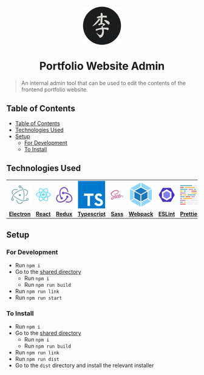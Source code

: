 <p align="center">
    <img align="center" alt="logo" src="./readme-assets/icon-rounded.png" height=100px width=100px/>
    <h1 align="center"> Portfolio Website Admin </h1>
</p>

> An internal admin tool that can be used to edit the contents of the frontend portfolio website.

## Table of Contents

- [Table of Contents](#table-of-contents)
- [Technologies Used](#technologies-used)
- [Setup](#setup)
  - [For Development](#for-development)
  - [To Install](#to-install)

## Technologies Used

<table>
<tbody>
    <tr align="center">
        <td align="center" width="12%">
            <a href="https://www.electronjs.org/">
                <img
                    src="./readme-assets/electron-square-icon.svg"
                    width="100%"
                    align="center"
                />
            </a>
        </td>
        <td align="center" width="12%">
            <a href="https://react.dev/">
                <img
                    src="./readme-assets/react-square-icon.svg"
                    width="100%"
                    align="center"
                />
            </a>
        </td>
        <td align="center" width="12%">
            <a href="https://redux.js.org/">
                <img
                    src="./readme-assets/redux-square-icon.svg"
                    width="100%"
                    align="center"
                />
            </a>
        </td>
        <td align="center" width="12%">
            <a href="https://www.typescriptlang.org/">
                <img
                    src="./readme-assets/typescript-square-icon.svg"
                    width="100%"
                    align="center"
                />
            </a>
        </td>
        <td align="center" width="12%">
            <a href="https://sass-lang.com/">
                <img
                    src="./readme-assets/sass-square-icon.svg"
                    width="100%"
                    align="center"
                />
            </a>
        </td>
        <td align="center" width="12%">
            <a href="https://www.npmjs.com/">
                <img
                    src="./readme-assets/webpack-square-icon.svg"
                    width="100%"
                    align="center"
                />
            </a>
        </td>
        <td align="center" width="12%">
            <a href="https://eslint.org/">
                <img
                    src="./readme-assets/eslint-square-icon.svg"
                    width="100%"
                    align="center"
                />
            </a>
        </td>
        <td align="center" width="12%">
            <a href="https://prettier.io/">
                <img
                    src="./readme-assets/prettier-square-icon.svg"
                    width="100%"
                    align="center"
                />
            </a>
        </td>
    </tr>
    <tr align="center">
        <td align="center" width="12%">
            <a href="https://www.electronjs.org/">
                <b>
                    Electron
                </b>
            </a>
        </td>
        <td align="center" width="12%">
            <a href="https://react.dev/">
                <b>
                    React
                </b>
            </a>
        </td>
        <td align="center" width="12%">
            <a href="https://redux.js.org/">
                <b>
                    Redux
                </b>
            </a>
        </td>
        <td align="center" width="12%">
            <a href="https://www.typescriptlang.org/">
                <b>
                    Typescript
                </b>
            </a>
        </td>
        <td align="center" width="12%">
            <a href="https://sass-lang.com/">
                <b>
                    Sass
                </b>
            </a>
        </td>
        <td align="center" width="12%">
            <a href="https://webpack.js.org/">
                <b>
                    Webpack
                </b>
            </a>
        </td>
        <td align="center" width="12%">
            <a href="https://eslint.org/">
                <b>
                    ESLint
                </b>
            </a>
        </td>
        <td align="center" width="12%">
            <a href="https://prettier.io/">
                <b>
                    Prettier
                </b>
            </a>
        </td>
    <tr>
</tbody>
</table>

## Setup

### For Development

- Run `npm i`
- Go to the [shared directory](../shared/)
  - Run `npm i`
  - Run `npm run build`
- Run `npm run link`
- Run `npm run start`

### To Install

- Run `npm i`
- Go to the [shared directory](../shared/)
  - Run `npm i`
  - Run `npm run build`
- Run `npm run link`
- Run `npm run dist`
- Go to the `dist` directory and install the relevant installer
